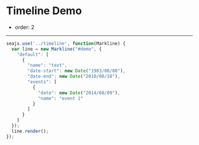 # Timeline Demo

- order: 2

---

<link rel="stylesheet" href="../timeline.css" type="text/css" media="screen" charset="utf-8">

<div id="demo"></div>

````javascript
seajs.use('../timeline', function(Markline) {
  var line = new Markline("#demo", {
    "default": [
      {
        "name": "text",
        "date-start": new Date("1983/08/08"),
        "date-end": new Date("2010/08/18"),
        "events": [
          {
            "date": new Date("2014/08/09"),
            "name": "event 1"
          }
        ]
      }
    ]
  });
  line.render();
});
````
